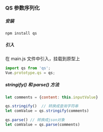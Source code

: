 ### QS 参数序列化

##### 安装

```node
npm install qs
```

##### 引入

在 main.js 文件中引入，挂载到原型上

```JavaScript
import qs from 'qs';
Vue.prototype.qs = qs;
```

##### stringify() 和 parse() 方法

```JavaScript
let comments = {content: this.inputValue}

qs.stringify()  // 转换成查询字符串
let comValue = qs.stringify(comments)

qs.parse() // 转换成json对象
let comValue = qs.parse(comments)
```
